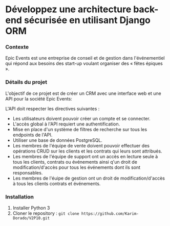 # Développez une architecture back-end sécurisée en utilisant Django ORM

### Contexte
Epic Events est une entreprise de conseil et de gestion dans l'événementiel qui répond aux besoins des start-up voulant organiser des « fêtes épiques ».

### Détails du projet
L'objectif de ce projet est de créer un CRM avec une interface web et une API pour la société Epic Events:

L'API doit respecter les directives suivantes :
- Les utilisateurs doivent pouvoir créer un compte et se connecter.
- L'accès global à l'API requiert une authentification.
- Mise en place d'un système de filtres de recherche sur tous les endpoints de l'API.
- Utiliser une base de données PostgreSQL.
- Les membres de l'équipe de vente doivent pouvoir effectuer des opérations CRUD sur les clients et les contrats qui leurs sont attribués.
- Les membres de l'équipe de support ont un accès en lecture seule à tous les clients, contrats ou événements ainsi q'un droit de modification/d'accès pour tous les événements dont ils sont responsables.
- Les membres de l'éuipe de gestion ont un droit de modification/d'accès à tous les clients contrats et événements.

### Installation
1. Installer Python 3
2. Cloner le repository :
    ``` git clone https://github.com/Karim-Dorado/V2P10.git ```